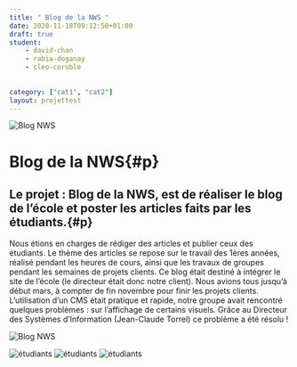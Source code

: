 ```yaml
---
title: " Blog de la NWS "
date: 2020-11-18T09:12:50+01:00
draft: true
student:
    - david-chan
    - rabia-doganay
    - cleo-coruble
   
   
category: ["cat1", "cat2"]   
layout: projettest
---
```


![Blog NWS](/imagesprojets/Blog-NWS/images/blognws01.png#firtsimg)

# Blog de la NWS{#p}

## Le projet : Blog de la NWS, est de réaliser le blog de l’école et poster les articles faits par les étudiants.{#p}

Nous étions en charges de rédiger des articles et publier ceux des étudiants.  Le thème des articles se repose sur le travail des 1ères années, réalisé pendant les heures de cours, ainsi que les travaux de groupes pendant les semaines de projets clients. Ce blog était destiné à intégrer le site de l’école (le directeur était donc notre client). 
Nous avions tous jusqu’à début mars, à compter de fin novembre pour finir les projets clients. L’utilisation d’un CMS était pratique et rapide, notre groupe avait rencontré quelques problèmes : sur l’affichage de certains visuels. Grâce au Directeur des Systèmes d’Information (Jean-Claude Torrel) ce problème a été résolu ! 

![Blog NWS](/imagesprojets/Blog-NWS/images/blognws02.jpg#secondimg)



![étudiants](/imagesprojets/Blog-NWS/participants/cleocorublewd.jpeg#center)
![étudiants](/imagesprojets/Blog-NWS/participants/davidchanm.png#center)
![étudiants](/imagesprojets/Blog-NWS/participants/rabiadoganaywd.png#center)